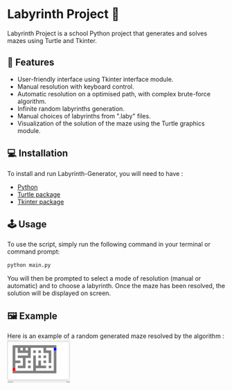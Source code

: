 # Labyrinth Project 🐢

Labyrinth Project is a school Python project that generates and solves mazes using Turtle and Tkinter.

## 🚀 Features 
- User-friendly interface using Tkinter interface module.
- Manual resolution with keyboard control.
- Automatic resolution on a optimised path, with complex brute-force algorithm.
- Infinite random labyrinths generation.
- Manual choices of labyrinths from ".laby" files.
- Visualization of the solution of the maze using the Turtle graphics module.

## 💻 Installation
To install and run Labyrinth-Generator, you will need to have :
- [Python](https://www.python.org/downloads/)
- [Turtle package](https://docs.python.org/3/library/turtle.html)
- [Tkinter package](https://docs.python.org/fr/3/library/tkinter.html)

## 🕹️ Usage
To use the script, simply run the following command in your terminal or command prompt:
```python
python main.py
```
You will then be prompted to select a mode of resolution (manual or automatic) and to choose a labyrinth. Once the maze has been resolved, the solution will be displayed on screen.

## 🖼️ Example
Here is an example of a random generated maze resolved by the algorithm :
<img src="/images/demo.gif" height="100">
